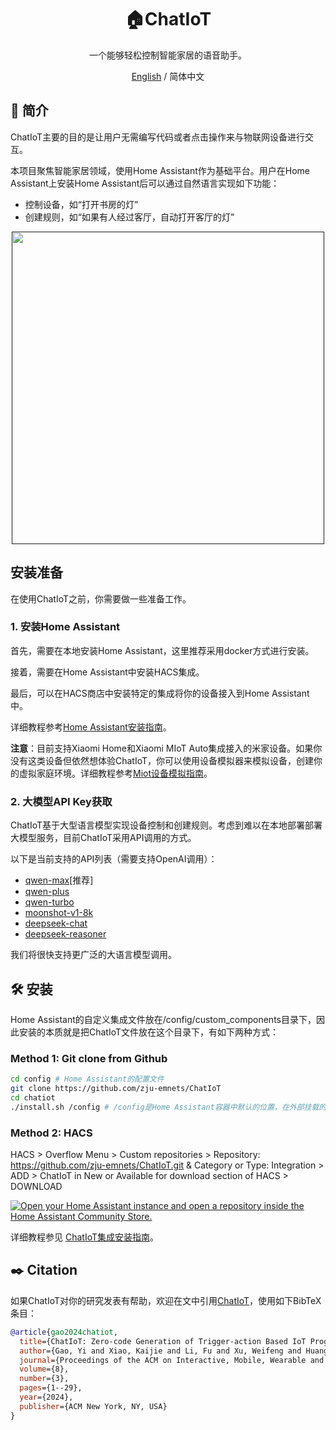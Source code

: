 <div align="center">

<h1 align="center">🏠ChatIoT</h1>
一个能够轻松控制智能家居的语音助手。

[English](./README.md) / 简体中文
</div>

## 📝 简介
ChatIoT主要的目的是让用户无需编写代码或者点击操作来与物联网设备进行交互。

本项目聚焦智能家居领域，使用Home Assistant作为基础平台。用户在Home Assistant上安装Home Assistant后可以通过自然语言实现如下功能：
- 控制设备，如“打开书房的灯”
- 创建规则，如“如果有人经过客厅，自动打开客厅的灯”

<p align="center">
<a href=""><img src="docs\resources\ChatIoT_overview.png" width="500px"></a>
</p>

## 安装准备
在使用ChatIoT之前，你需要做一些准备工作。
### 1. 安装Home Assistant
首先，需要在本地安装Home Assistant，这里推荐采用docker方式进行安装。

接着，需要在Home Assistant中安装HACS集成。

最后，可以在HACS商店中安装特定的集成将你的设备接入到Home Assistant中。

详细教程参考[Home Assistant安装指南](./docs/Home_Assistant_Setup_CN.md)。

**注意**：目前支持Xiaomi Home和Xiaomi MIoT Auto集成接入的米家设备。如果你没有这类设备但依然想体验ChatIoT，你可以使用设备模拟器来模拟设备，创建你的虚拟家庭环境。详细教程参考[Miot设备模拟指南](./docs/Miot_Device_Setup_CN.md)。

### 2. 大模型API Key获取
ChatIoT基于大型语言模型实现设备控制和创建规则。考虑到难以在本地部署部署大模型服务，目前ChatIoT采用API调用的方式。

以下是当前支持的API列表（需要支持OpenAI调用）：

- [qwen-max](https://bailian.console.aliyun.com/?spm=a2c4g.11186623.0.0.57c055effQCwnp#/model-market)[推荐]
- [qwen-plus](https://bailian.console.aliyun.com/?spm=a2c4g.11186623.0.0.57c055effQCwnp#/model-market)
- [qwen-turbo](https://bailian.console.aliyun.com/?spm=a2c4g.11186623.0.0.57c055effQCwnp#/model-market)
- [moonshot-v1-8k](https://platform.moonshot.cn/console/api-keys)
- [deepseek-chat](https://platform.deepseek.com/api_keys)
- [deepseek-reasoner](https://platform.deepseek.com/api_keys)

我们将很快支持更广泛的大语言模型调用。

## 🛠️ 安装

Home Assistant的自定义集成文件放在/config/custom_components目录下，因此安装的本质就是把ChatIoT文件放在这个目录下，有如下两种方式：

### Method 1: Git clone from Github
```bash
cd config # Home Assistant的配置文件
git clone https://github.com/zju-emnets/ChatIoT
cd chatiot
./install.sh /config # /config是Home Assistant容器中默认的位置，在外部挂载的配置文件夹中操作时填写外部的绝对路径
```

### Method 2: HACS

HACS > Overflow Menu > Custom repositories > Repository: https://github.com/zju-emnets/ChatIoT.git & Category or Type: Integration > ADD > ChatIoT in New or Available for download section of HACS > DOWNLOAD

[![Open your Home Assistant instance and open a repository inside the Home Assistant Community Store.](https://my.home-assistant.io/badges/hacs_repository.svg)](https://my.home-assistant.io/redirect/hacs_repository/?category=Integration&repository=ChatIoT&owner=zju-emnets)

详细教程参见 [ChatIoT集成安装指南](./docs/ChatIoT_Integration_Setup_CN.md)。

## ✒️ Citation

如果ChatIoT对你的研究发表有帮助，欢迎在文中引用[ChatIoT](https://maestro.acm.org/trk/clickp?ref=z16l2snue3_2-310b8_0x33ae25x01410&doi=3678585)，使用如下BibTeX条目：

```bibtex
@article{gao2024chatiot,
  title={ChatIoT: Zero-code Generation of Trigger-action Based IoT Programs},
  author={Gao, Yi and Xiao, Kaijie and Li, Fu and Xu, Weifeng and Huang, Jiaming and Dong, Wei},
  journal={Proceedings of the ACM on Interactive, Mobile, Wearable and Ubiquitous Technologies},
  volume={8},
  number={3},
  pages={1--29},
  year={2024},
  publisher={ACM New York, NY, USA}
}
```
